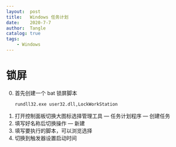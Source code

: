```yaml
---
layout:  post
title:   Windows 任务计划
date:    2020-7-7
author:  Tangle
catalog: true
tags:
    - Windows
---
```


# 锁屏

0. 首先创建一个 bat 锁屏脚本
    ```
    rundll32.exe user32.dll,LockWorkStation
    ```
0. 打开控制面板切换大图标选择管理工具 — 任务计划程序 — 创建任务
0. 填写好名称后切换操作 — 新建
0. 填写要执行的脚本，可以浏览选择
0. 切换到触发器设置启动时间
